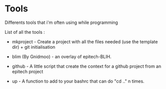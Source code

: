 # Tools
Differents tools that i'm often using while programming

List of all the tools :

- mkproject - Create a project with all the files needed (use the template dir) + git initialisation

- blim (By Gnidmoo) - an overlay of epitech-BLIH.

- github - A little script that create the context for a github project from an epitech project

- up - A function to add to your bashrc that can do "cd .." n times.